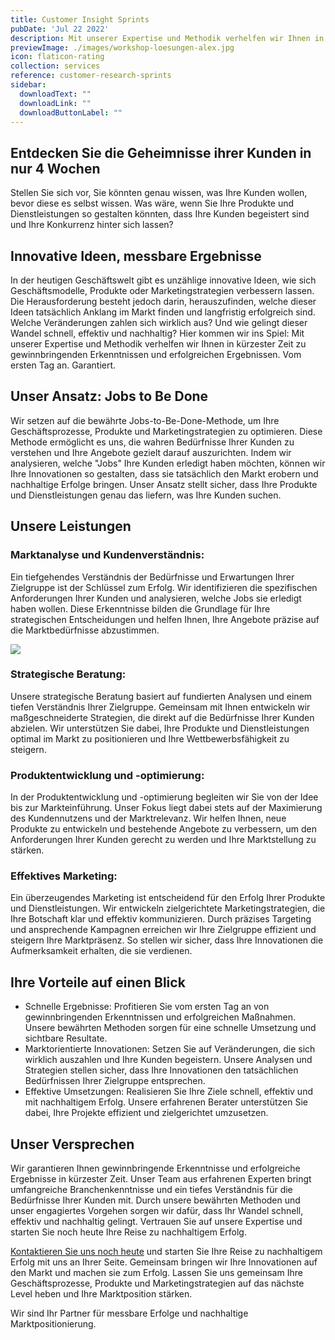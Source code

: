 ```yaml
---
title: Customer Insight Sprints
pubDate: 'Jul 22 2022'
description: Mit unserer Expertise und Methodik verhelfen wir Ihnen in kürzester Zeit zu gewinnbringenden Erkenntnissen und erfolgreichen Ergebnissen. Vom ersten Tag an.
previewImage: ./images/workshop-loesungen-alex.jpg
icon: flaticon-rating
collection: services
reference: customer-research-sprints
sidebar:
  downloadText: ""
  downloadLink: ""
  downloadButtonLabel: ""
---
```


## Entdecken Sie die Geheimnisse ihrer Kunden in nur 4 Wochen

Stellen Sie sich vor, Sie könnten genau wissen, was Ihre Kunden wollen, bevor diese es selbst wissen. Was wäre, wenn Sie Ihre Produkte und Dienstleistungen so gestalten könnten, dass Ihre Kunden begeistert sind und Ihre Konkurrenz hinter sich lassen?


## Innovative Ideen, messbare Ergebnisse

In der heutigen Geschäftswelt gibt es unzählige innovative Ideen, wie sich Geschäftsmodelle, Produkte oder Marketingstrategien verbessern lassen. Die Herausforderung besteht jedoch darin, herauszufinden, welche dieser Ideen tatsächlich Anklang im Markt finden und langfristig erfolgreich sind. Welche Veränderungen zahlen sich wirklich aus? Und wie gelingt dieser Wandel schnell, effektiv und nachhaltig? Hier kommen wir ins Spiel: Mit unserer Expertise und Methodik verhelfen wir Ihnen in kürzester Zeit zu gewinnbringenden Erkenntnissen und erfolgreichen Ergebnissen. Vom ersten Tag an. Garantiert.

## Unser Ansatz: Jobs to Be Done

Wir setzen auf die bewährte Jobs-to-Be-Done-Methode, um Ihre Geschäftsprozesse, Produkte und Marketingstrategien zu optimieren. Diese Methode ermöglicht es uns, die wahren Bedürfnisse Ihrer Kunden zu verstehen und Ihre Angebote gezielt darauf auszurichten. Indem wir analysieren, welche "Jobs" Ihre Kunden erledigt haben möchten, können wir Ihre Innovationen so gestalten, dass sie tatsächlich den Markt erobern und nachhaltige Erfolge bringen. Unser Ansatz stellt sicher, dass Ihre Produkte und Dienstleistungen genau das liefern, was Ihre Kunden suchen.

## Unsere Leistungen

### Marktanalyse und Kundenverständnis:

Ein tiefgehendes Verständnis der Bedürfnisse und Erwartungen Ihrer Zielgruppe ist der Schlüssel zum Erfolg. Wir identifizieren die spezifischen Anforderungen Ihrer Kunden und analysieren, welche Jobs sie erledigt haben wollen. Diese Erkenntnisse bilden die Grundlage für Ihre strategischen Entscheidungen und helfen Ihnen, Ihre Angebote präzise auf die Marktbedürfnisse abzustimmen.

![](https://utxo.solutions/wp-content/uploads/2023/12/JTBD_BM_Dev_UTXO.jpg)

### Strategische Beratung:

Unsere strategische Beratung basiert auf fundierten Analysen und einem tiefen Verständnis Ihrer Zielgruppe. Gemeinsam mit Ihnen entwickeln wir maßgeschneiderte Strategien, die direkt auf die Bedürfnisse Ihrer Kunden abzielen. Wir unterstützen Sie dabei, Ihre Produkte und Dienstleistungen optimal im Markt zu positionieren und Ihre Wettbewerbsfähigkeit zu steigern.

### Produktentwicklung und -optimierung:

In der Produktentwicklung und -optimierung begleiten wir Sie von der Idee bis zur Markteinführung. Unser Fokus liegt dabei stets auf der Maximierung des Kundennutzens und der Marktrelevanz. Wir helfen Ihnen, neue Produkte zu entwickeln und bestehende Angebote zu verbessern, um den Anforderungen Ihrer Kunden gerecht zu werden und Ihre Marktstellung zu stärken.

### Effektives Marketing:

Ein überzeugendes Marketing ist entscheidend für den Erfolg Ihrer Produkte und Dienstleistungen. Wir entwickeln zielgerichtete Marketingstrategien, die Ihre Botschaft klar und effektiv kommunizieren. Durch präzises Targeting und ansprechende Kampagnen erreichen wir Ihre Zielgruppe effizient und steigern Ihre Marktpräsenz. So stellen wir sicher, dass Ihre Innovationen die Aufmerksamkeit erhalten, die sie verdienen.

## Ihre Vorteile auf einen Blick

* Schnelle Ergebnisse: Profitieren Sie vom ersten Tag an von gewinnbringenden Erkenntnissen und erfolgreichen Maßnahmen. Unsere bewährten Methoden sorgen für eine schnelle Umsetzung und sichtbare Resultate.
* Marktorientierte Innovationen: Setzen Sie auf Veränderungen, die sich wirklich auszahlen und Ihre Kunden begeistern. Unsere Analysen und Strategien stellen sicher, dass Ihre Innovationen den tatsächlichen Bedürfnissen Ihrer Zielgruppe entsprechen.
* Effektive Umsetzungen: Realisieren Sie Ihre Ziele schnell, effektiv und mit nachhaltigem Erfolg. Unsere erfahrenen Berater unterstützen Sie dabei, Ihre Projekte effizient und zielgerichtet umzusetzen.

## Unser Versprechen

Wir garantieren Ihnen gewinnbringende Erkenntnisse und erfolgreiche Ergebnisse in kürzester Zeit. Unser Team aus erfahrenen Experten bringt umfangreiche Branchenkenntnisse und ein tiefes Verständnis für die Bedürfnisse Ihrer Kunden mit. Durch unsere bewährten Methoden und unser engagiertes Vorgehen sorgen wir dafür, dass Ihr Wandel schnell, effektiv und nachhaltig gelingt. Vertrauen Sie auf unsere Expertise und starten Sie noch heute Ihre Reise zu nachhaltigem Erfolg.

[Kontaktieren Sie uns noch heute](/kontakt) und starten Sie Ihre Reise zu nachhaltigem Erfolg mit uns an Ihrer Seite. Gemeinsam bringen wir Ihre Innovationen auf den Markt und machen sie zum Erfolg. Lassen Sie uns gemeinsam Ihre Geschäftsprozesse, Produkte und Marketingstrategien auf das nächste Level heben und Ihre Marktposition stärken.

Wir sind Ihr Partner für messbare Erfolge und nachhaltige Marktpositionierung.
